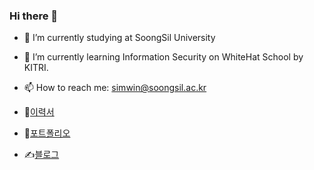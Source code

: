 ### Hi there 👋

- 🔭 I’m currently studying at SoongSil University
- 🌱 I’m currently learning Information Security on WhiteHat School by KITRI.
- 📫 How to reach me: simwin@soongsil.ac.kr

- 📝[이력서]([https://www.notion.so/Jaeman-Shim-1f860db79f4d80d6a105c9a3c2fd67f4](https://www.notion.so/Jaeman-Shim-1f860db79f4d80d6a105c9a3c2fd67f4?pvs=4))
- 📑[포트폴리오]()
- ✍️[블로그](https://jaeman1.github.io/)
